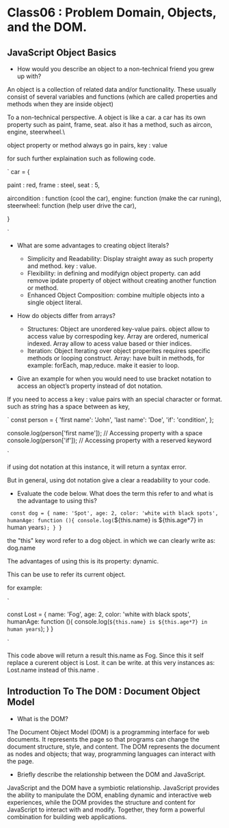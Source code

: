 # Class06 : Problem Domain, Objects, and the DOM.

## JavaScript Object Basics


* How would you describe an object to a non-technical friend you grew up with?

An object is a collection of related data and/or functionality. These usually consist of several variables and functions (which are called properties and methods when they are inside object)

To a non-technical perspective. A object is like a car. a car has its own property such as paint, frame, seat. also it has a method, such as aircon, engine, steerwheel.\

object property or method always go in pairs, key : value

for such further explaination such as following code.

`
car = {
  <!-- property -->
  paint : red,
  frame : steel,
  seat : 5,

  <!-- method -->
  aircondition : function (cool the car),
  engine: function (make the car runing),
  steerwheel: function (help user drive the car),


}

`

* What are some advantages to creating object literals?
  - Simplicity and Readability: Display straight away as such property and method. key : value.
  - Flexibility: in defining and modifyign object property. can add remove ipdate property of object without creating another function or method.
  - Enhanced Object Composition: combine multiple objects into a single object literal.




* How do objects differ from arrays?
  - Structures: 
  Object are unordered key-value pairs. object allow to access value by correspoding key.
  Array are ordered, numerical indexed. Array allow to acess value based or thier indices. 
  - Iteration:
  Object Iterating over object properites requires specific methods or looping construct.
  Array: have built in methods, for example: forEach, map,reduce. make it easier to loop.


* Give an example for when you would need to use bracket notation to access an object’s property 
instead of dot notation.

If you need to access a key : value pairs with an special character or format. such as string has a space between as key,

`
const person = {
  'first name': 'John',
  'last name': 'Doe',
  'if': 'condition',
};

console.log(person['first name']); // Accessing property with a space
console.log(person['if']); // Accessing property with a reserved keyword

`

if using dot notation at this instance, it will return a syntax error. 

But in general, using dot notation give a clear a readability to your code. 


* Evaluate the code below. What does the term this refer to and what is the advantage to using this?


`
const dog = {
  name: 'Spot',
  age: 2,
  color: 'white with black spots',
  humanAge: function (){
    console.log(`${this.name} is ${this.age*7} in human years`);
  }
}
`

the "this" key word refer to a dog object. in which we can clearly write as: dog.name

The advantages of using this is its property: dynamic. 

This can be use to refer its current object. 

for example: 

`

const Lost = {
  name: 'Fog',
  age: 2,
  color: 'white with black spots',
  humanAge: function (){
    console.log(`${this.name} is ${this.age*7} in human years`);
  }
}

`

This code above will return a result this.name as Fog. Since this it self replace a curerent object is Lost. it can be write. at this very instances as: Lost.name instead of this.name .

## Introduction To The DOM : Document Object Model


* What is the DOM?

The Document Object Model (DOM) is a programming interface for web documents. It represents the page so that programs can change the document structure, style, and content. The DOM represents the document as nodes and objects; that way, programming languages can interact with the page.


* Briefly describe the relationship between the DOM and JavaScript.

JavaScript and the DOM have a symbiotic relationship. JavaScript provides the ability to manipulate the DOM, enabling dynamic and interactive web experiences, while the DOM provides the structure and content for JavaScript to interact with and modify. Together, they form a powerful combination for building web applications.



